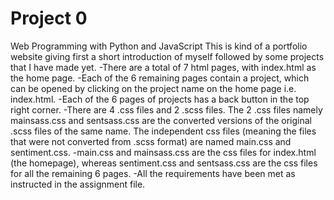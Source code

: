 # Project 0

Web Programming with Python and JavaScript
This is kind of a portfolio website giving first a short introduction of myself followed by some projects that I have made yet.
-There are a total of 7 html pages, with index.html as the home page.
-Each of the 6 remaining pages contain a project, which can be opened by clicking on the project name on the home page i.e. index.html.
-Each of the 6 pages of projects has a back button in the top right corner.
-There are 4 .css files and 2 .scss files. The 2 .css files namely mainsass.css and sentsass.css are the converted versions of the original .scss files of the same name. The independent css files (meaning the files that were not converted from .scss format) are named main.css and sentiment.css.
-main.css and mainsass.css are the css files for index.html (the homepage), whereas sentiment.css and sentsass.css are the css files for all the  remaining 6 pages.
-All the requirements have been met as instructed in the assignment file.
